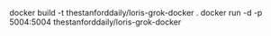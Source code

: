 docker build -t thestanforddaily/loris-grok-docker .
docker run -d -p 5004:5004 thestanforddaily/loris-grok-docker